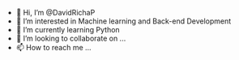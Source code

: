 - 👋 Hi, I’m @DavidRichaP
- 👀 I’m interested in Machine learning and Back-end Development
- 🌱 I’m currently learning Python
- 💞️ I’m looking to collaborate on ...
- 📫 How to reach me ...

<!---
DavidRichaP/DavidRichaP is a ✨ special ✨ repository because its `README.md` (this file) appears on your GitHub profile.
You can click the Preview link to take a look at your changes.
--->
